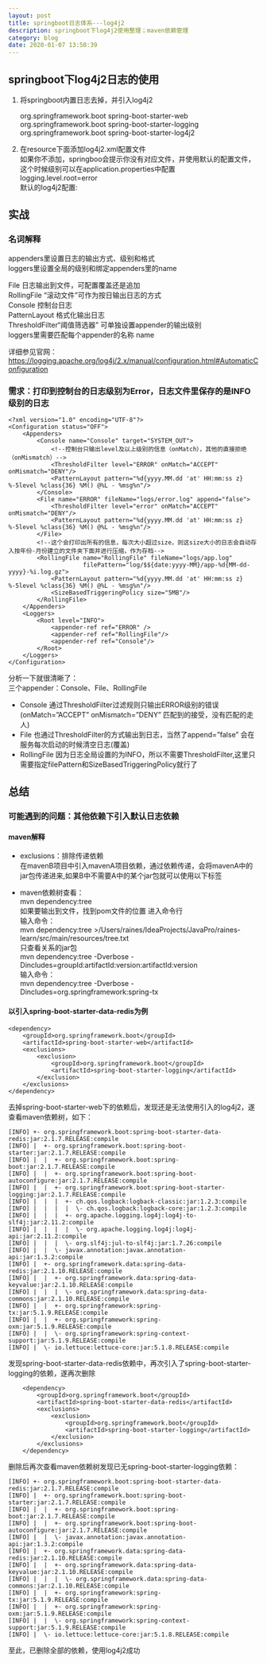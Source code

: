 ```yaml
---
layout: post
title: springboot日志体系---log4j2
description: springboot下log4j2使用整理；maven依赖管理
category: blog
date: 2020-01-07 13:50:39
---
```


## springboot下log4j2日志的使用

1. 将springboot内置日志去掉，并引入log4j2  


    <dependency>
        <groupId>org.springframework.boot</groupId>
        <artifactId>spring-boot-starter-web</artifactId>
        <exclusions>
            <exclusion>
                <groupId>org.springframework.boot</groupId>
                <artifactId>spring-boot-starter-logging</artifactId>
            </exclusion>
        </exclusions>
    </dependency>
    <dependency>
        <groupId>org.springframework.boot</groupId>
        <artifactId>spring-boot-starter-log4j2</artifactId>
    </dependency>

2. 在resource下面添加log4j2.xml配置文件   
如果你不添加，springboo会提示你没有对应文件，并使用默认的配置文件，这个时候级别可以在application.properties中配置  
logging.level.root=error  
默认的log4j2配置:  


    <?xml version="1.0" encoding="UTF-8"?>  
    <configuration status="OFF">  
      <appenders>  
        <Console name="Console" target="SYSTEM_OUT">  
          <PatternLayout pattern="%d{HH:mm:ss.SSS} [%t] %-5level %logger{36} - %msg%n"/>  
        </Console>  
      </appenders>  
      <loggers>  
        <root level="error">  
          <appender-ref ref="Console"/>  
        </root>  
      </loggers>  
    </configuration>  

## 实战 

### 名词解释
appenders里设置日志的输出方式、级别和格式  
loggers里设置全局的级别和绑定appenders里的name  

File 日志输出到文件，可配置覆盖还是追加  
RollingFile “滚动文件”可作为按日输出日志的方式  
Console 控制台日志  
PatternLayout 格式化输出日志  
ThresholdFilter“阈值筛选器” 可单独设置appender的输出级别  
loggers里需要匹配每个appender的名称 name  

详细参见官网：https://logging.apache.org/log4j/2.x/manual/configuration.html#AutomaticConfiguration  

### 需求：打印到控制台的日志级别为Error，日志文件里保存的是INFO级别的日志

    <?xml version="1.0" encoding="UTF-8"?>
    <Configuration status="OFF">
        <Appenders>
            <Console name="Console" target="SYSTEM_OUT">
                <!--控制台只输出level及以上级别的信息（onMatch），其他的直接拒绝（onMismatch）-->
                <ThresholdFilter level="ERROR" onMatch="ACCEPT" onMismatch="DENY"/>
                <PatternLayout pattern="%d{yyyy.MM.dd 'at' HH:mm:ss z} %-5level %class{36} %M() @%L - %msg%n"/>
            </Console>
            <File name="ERROR" fileName="logs/error.log" append="false">
                <ThresholdFilter level="error" onMatch="ACCEPT" onMismatch="DENY"/>
                <PatternLayout pattern="%d{yyyy.MM.dd 'at' HH:mm:ss z} %-5level %class{36} %M() @%L - %msg%n"/>
            </File>
            <!--这个会打印出所有的信息，每次大小超过size，则这size大小的日志会自动存入按年份-月份建立的文件夹下面并进行压缩，作为存档-->
            <RollingFile name="RollingFile" fileName="logs/app.log"
                         filePattern="log/$${date:yyyy-MM}/app-%d{MM-dd-yyyy}-%i.log.gz">
                <PatternLayout pattern="%d{yyyy.MM.dd 'at' HH:mm:ss z} %-5level %class{36} %M() @%L - %msg%n"/>
                <SizeBasedTriggeringPolicy size="5MB"/>
            </RollingFile>
        </Appenders>
        <Loggers>
            <Root level="INFO">
                <appender-ref ref="ERROR" />
                <appender-ref ref="RollingFile"/>
                <appender-ref ref="Console"/>
            </Root>
        </Loggers>
    </Configuration>

分析一下就很清晰了：  
三个appender：Console、File、RollingFile  
- Console 通过ThresholdFilter过滤规则只输出ERROR级别的错误(onMatch=”ACCEPT” onMismatch=”DENY” 匹配到的接受，没有匹配的走人)  
- File 也通过ThresholdFilter的方式输出到日志，当然了append=”false” 会在服务每次启动的时候清空日志(覆盖)  
- RollingFile 因为日志全局设置的为INFO，所以不需要ThresholdFilter,这里只需要指定filePattern和SizeBasedTriggeringPolicy就行了  

## 总结

### 可能遇到的问题：其他依赖下引入默认日志依赖

#### maven解释  
- exclusions：排除传递依赖  
在mavenB项目中引入mavenA项目依赖，通过依赖传递，会将mavenA中的jar包传递进来,如果B中不需要A中的某个jar包就可以使用以下标签   


    <exclusions>
        <exclusion>
        <groupId></groupId>
        <artifactId></artifactId>
        </exclusion>
    </exclusions>

- maven依赖树查看：   
mvn dependency:tree  
如果要输出到文件，找到pom文件的位置 进入命令行  
输入命令：   
mvn dependency:tree >/Users/raines/IdeaProjects/JavaPro/raines-learn/src/main/resources/tree.txt   
只查看关系的jar包  
mvn dependency:tree -Dverbose -Dincludes=groupId:artifactId:version:artifactId:version  
输入命令：  
mvn dependency:tree -Dverbose -Dincludes=org.springframework:spring-tx  

#### 以引入spring-boot-starter-data-redis为例

    <dependency>
        <groupId>org.springframework.boot</groupId>
        <artifactId>spring-boot-starter-web</artifactId>
        <exclusions>
            <exclusion>
                <groupId>org.springframework.boot</groupId>
                <artifactId>spring-boot-starter-logging</artifactId>
            </exclusion>
        </exclusions>
    </dependency>
    
去掉spring-boot-starter-web下的依赖后，发现还是无法使用引入的log4j2，遂查看maven依赖树，如下：

    [INFO] +- org.springframework.boot:spring-boot-starter-data-redis:jar:2.1.7.RELEASE:compile
    [INFO] |  +- org.springframework.boot:spring-boot-starter:jar:2.1.7.RELEASE:compile
    [INFO] |  |  +- org.springframework.boot:spring-boot:jar:2.1.7.RELEASE:compile
    [INFO] |  |  +- org.springframework.boot:spring-boot-autoconfigure:jar:2.1.7.RELEASE:compile
    [INFO] |  |  +- org.springframework.boot:spring-boot-starter-logging:jar:2.1.7.RELEASE:compile
    [INFO] |  |  |  +- ch.qos.logback:logback-classic:jar:1.2.3:compile
    [INFO] |  |  |  |  \- ch.qos.logback:logback-core:jar:1.2.3:compile
    [INFO] |  |  |  +- org.apache.logging.log4j:log4j-to-slf4j:jar:2.11.2:compile
    [INFO] |  |  |  |  \- org.apache.logging.log4j:log4j-api:jar:2.11.2:compile
    [INFO] |  |  |  \- org.slf4j:jul-to-slf4j:jar:1.7.26:compile
    [INFO] |  |  \- javax.annotation:javax.annotation-api:jar:1.3.2:compile
    [INFO] |  +- org.springframework.data:spring-data-redis:jar:2.1.10.RELEASE:compile
    [INFO] |  |  +- org.springframework.data:spring-data-keyvalue:jar:2.1.10.RELEASE:compile
    [INFO] |  |  |  \- org.springframework.data:spring-data-commons:jar:2.1.10.RELEASE:compile
    [INFO] |  |  +- org.springframework:spring-tx:jar:5.1.9.RELEASE:compile
    [INFO] |  |  +- org.springframework:spring-oxm:jar:5.1.9.RELEASE:compile
    [INFO] |  |  \- org.springframework:spring-context-support:jar:5.1.9.RELEASE:compile
    [INFO] |  \- io.lettuce:lettuce-core:jar:5.1.8.RELEASE:compile

发现spring-boot-starter-data-redis依赖中，再次引入了spring-boot-starter-logging的依赖，遂再次删除  

        <dependency>
            <groupId>org.springframework.boot</groupId>
            <artifactId>spring-boot-starter-data-redis</artifactId>
            <exclusions>
                <exclusion>
                    <groupId>org.springframework.boot</groupId>
                    <artifactId>spring-boot-starter-logging</artifactId>
                </exclusion>
            </exclusions>
        </dependency>

删除后再次查看maven依赖树发现已无spring-boot-starter-logging依赖：  

    [INFO] +- org.springframework.boot:spring-boot-starter-data-redis:jar:2.1.7.RELEASE:compile
    [INFO] |  +- org.springframework.boot:spring-boot-starter:jar:2.1.7.RELEASE:compile
    [INFO] |  |  +- org.springframework.boot:spring-boot:jar:2.1.7.RELEASE:compile
    [INFO] |  |  +- org.springframework.boot:spring-boot-autoconfigure:jar:2.1.7.RELEASE:compile
    [INFO] |  |  \- javax.annotation:javax.annotation-api:jar:1.3.2:compile
    [INFO] |  +- org.springframework.data:spring-data-redis:jar:2.1.10.RELEASE:compile
    [INFO] |  |  +- org.springframework.data:spring-data-keyvalue:jar:2.1.10.RELEASE:compile
    [INFO] |  |  |  \- org.springframework.data:spring-data-commons:jar:2.1.10.RELEASE:compile
    [INFO] |  |  +- org.springframework:spring-tx:jar:5.1.9.RELEASE:compile
    [INFO] |  |  +- org.springframework:spring-oxm:jar:5.1.9.RELEASE:compile
    [INFO] |  |  \- org.springframework:spring-context-support:jar:5.1.9.RELEASE:compile
    [INFO] |  \- io.lettuce:lettuce-core:jar:5.1.8.RELEASE:compile

至此，已删除全部的依赖，使用log4j2成功













